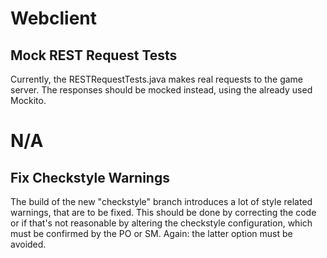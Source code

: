 <!-- In Jira sind die tasks das Äquivalent zu diesen domain stories. -->

# Webclient

## Mock REST Request Tests
Currently, the RESTRequestTests.java makes real requests to the game server. The responses should be mocked instead, using the already used Mockito.

# N/A

## Fix Checkstyle Warnings
The build of the new "checkstyle" branch introduces a lot of style related warnings, that are to be fixed. This should be done by correcting the code or if that's not reasonable by altering the checkstyle configuration, which must be confirmed by the PO or SM. Again: the latter option must be avoided.

